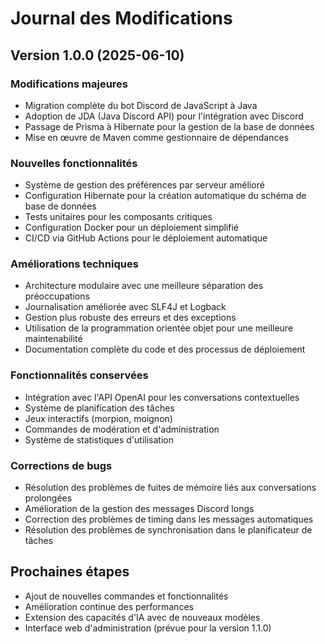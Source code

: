 # Journal des Modifications

## Version 1.0.0 (2025-06-10)

### Modifications majeures

- Migration complète du bot Discord de JavaScript à Java
- Adoption de JDA (Java Discord API) pour l'intégration avec Discord
- Passage de Prisma à Hibernate pour la gestion de la base de données
- Mise en œuvre de Maven comme gestionnaire de dépendances

### Nouvelles fonctionnalités

- Système de gestion des préférences par serveur amélioré
- Configuration Hibernate pour la création automatique du schéma de base de données
- Tests unitaires pour les composants critiques
- Configuration Docker pour un déploiement simplifié
- CI/CD via GitHub Actions pour le déploiement automatique

### Améliorations techniques

- Architecture modulaire avec une meilleure séparation des préoccupations
- Journalisation améliorée avec SLF4J et Logback
- Gestion plus robuste des erreurs et des exceptions
- Utilisation de la programmation orientée objet pour une meilleure maintenabilité
- Documentation complète du code et des processus de déploiement

### Fonctionnalités conservées

- Intégration avec l'API OpenAI pour les conversations contextuelles
- Système de planification des tâches
- Jeux interactifs (morpion, moignon)
- Commandes de modération et d'administration
- Système de statistiques d'utilisation

### Corrections de bugs

- Résolution des problèmes de fuites de mémoire liés aux conversations prolongées
- Amélioration de la gestion des messages Discord longs
- Correction des problèmes de timing dans les messages automatiques
- Résolution des problèmes de synchronisation dans le planificateur de tâches

## Prochaines étapes

- Ajout de nouvelles commandes et fonctionnalités
- Amélioration continue des performances
- Extension des capacités d'IA avec de nouveaux modèles
- Interface web d'administration (prévue pour la version 1.1.0)
